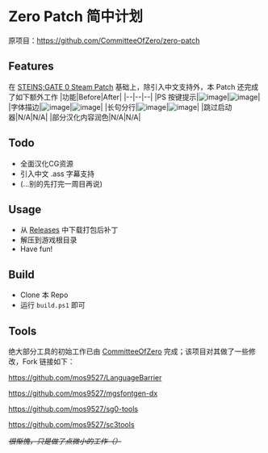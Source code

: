 # Zero Patch 简中计划
原项目：https://github.com/CommitteeOfZero/zero-patch

Features
---
在 [STEINS;GATE 0 Steam Patch](https://sonome.dareno.me/projects/sg0-steam.html) 基础上，除引入中文支持外，本 Patch 还完成了如下额外工作
|功能|Before|After|
|--|--|--|
|PS 按键提示|![image](https://github.com/mos9527/zero-patch-zhs/assets/31397301/97d2a96f-fac4-44c1-a41d-f88ce03bd6c6)|![image](https://github.com/mos9527/zero-patch-zhs/assets/31397301/56b7d8ad-781f-48ab-8987-74512c6ed9cf)|
|字体描边|![image](https://github.com/mos9527/zero-patch-zhs/assets/31397301/ef2b38d0-71ed-4cbb-8a16-3b88e7b200f1)|![image](https://github.com/mos9527/zero-patch-zhs/assets/31397301/e777a389-7fca-4d32-b5ba-6a0cbcb72080)|
|长句分行|![image](https://github.com/mos9527/zero-patch-zhs/assets/31397301/13a0e322-47ce-4e35-bc42-3b89d683d536)|![image](https://github.com/mos9527/zero-patch-zhs/assets/31397301/8640ab33-2038-48b9-ab7c-cae66fef28c2)|
|跳过启动器|N/A|N/A|
|部分汉化内容润色|N/A|N/A|

Todo
---
- 全面汉化CG资源
- 引入中文 .ass 字幕支持
- (...别的先打完一周目再说)

Usage
---
- 从 [Releases](https://github.com/mos9527/zero-patch-zhs/releases) 中下载打包后补丁
- 解压到游戏根目录
- Have fun!

Build
---
- Clone 本 Repo
- 运行 `build.ps1` 即可

Tools
---
绝大部分工具的初始工作已由 [CommitteeOfZero](https://github.com/CommitteeOfZero) 完成；该项目对其做了一些修改，Fork 链接如下：

https://github.com/mos9527/LanguageBarrier

https://github.com/mos9527/mgsfontgen-dx

https://github.com/mos9527/sg0-tools

https://github.com/mos9527/sc3tools

*~~很惭愧，只是做了点微小的工作（）~~*


